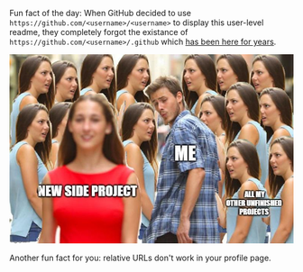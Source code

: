 Fun fact of the day: When GitHub decided to use `https://github.com/<username>/<username>` to display this user-level readme, they completely forgot the existance of `https://github.com/<username>/.github` which [has been here for years](https://docs.github.com/en/github/building-a-strong-community/creating-a-default-community-health-file).

![And here is a picture that you disabled people will not be able to see because everyone is putting images in their personal readme and nobody cares about accessibility.](https://github.com/Jamesits/Jamesits/raw/master/assets/meme_side_project.jpg)

Another fun fact for you: relative URLs don't work in your profile page. 
